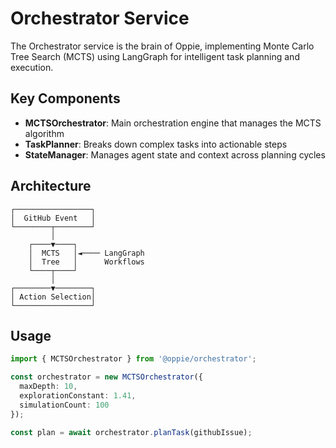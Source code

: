 # Orchestrator Service

The Orchestrator service is the brain of Oppie, implementing Monte Carlo Tree Search (MCTS) using LangGraph for intelligent task planning and execution.

## Key Components

- **MCTSOrchestrator**: Main orchestration engine that manages the MCTS algorithm
- **TaskPlanner**: Breaks down complex tasks into actionable steps
- **StateManager**: Manages agent state and context across planning cycles

## Architecture

```
┌─────────────────┐
│  GitHub Event   │
└────────┬────────┘
         │
    ┌────▼────┐
    │  MCTS   │◄──── LangGraph
    │  Tree   │      Workflows
    └────┬────┘
         │
┌────────▼────────┐
│ Action Selection│
└─────────────────┘
```

## Usage

```typescript
import { MCTSOrchestrator } from '@oppie/orchestrator';

const orchestrator = new MCTSOrchestrator({
  maxDepth: 10,
  explorationConstant: 1.41,
  simulationCount: 100
});

const plan = await orchestrator.planTask(githubIssue);
```
